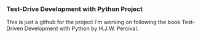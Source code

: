 ### Test-Drive Development with Python Project

This is just a github for the project I'm working on following the book
Test-Driven Development with Python by H.J.W. Percival.

